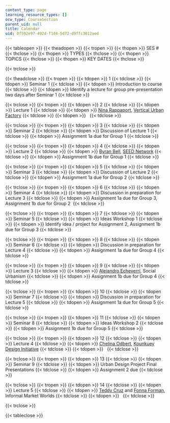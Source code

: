 ```yaml
---
content_type: page
learning_resource_types: []
ocw_type: CourseSection
parent_uid: null
title: Calendar
uid: 0f592e97-492d-f1d4-5d72-d9ffc3012aed
---
```


{{< tableopen >}}
{{< theadopen >}}
{{< tropen >}}
{{< thopen >}}
SES #
{{< thclose >}}
{{< thopen >}}
TYPES
{{< thclose >}}
{{< thopen >}}
TOPICS
{{< thclose >}}
{{< thopen >}}
KEY DATES
{{< thclose >}}

{{< trclose >}}

{{< theadclose >}}
{{< tropen >}}
{{< tdopen >}}
1
{{< tdclose >}}
{{< tdopen >}}
Seminar 1
{{< tdclose >}}
{{< tdopen >}}
Introduction to course
{{< tdclose >}}
{{< tdopen >}}
Identify a lecture for group pre-presentation two days after Seminar 1
{{< tdclose >}}

{{< trclose >}}
{{< tropen >}}
{{< tdopen >}}
2
{{< tdclose >}}
{{< tdopen >}}
Lecture 1
{{< tdclose >}}
{{< tdopen >}}
[Nina Rappaport](https://dusp.mit.edu/cdd/event/feb-8-cdd-forum-nina-rappaport-vertical-urban-factory-0), [Vertical Urban Factory](http://verticalurbanfactory.org/OVERVIEW)
{{< tdclose >}}
{{< tdopen >}}
 
{{< tdclose >}}

{{< trclose >}}
{{< tropen >}}
{{< tdopen >}}
3
{{< tdclose >}}
{{< tdopen >}}
Seminar 2
{{< tdclose >}}
{{< tdopen >}}
Discussion of Lecture 1
{{< tdclose >}}
{{< tdopen >}}
Assignment 1a due for Group 1
{{< tdclose >}}

{{< trclose >}}
{{< tropen >}}
{{< tdopen >}}
4
{{< tdclose >}}
{{< tdopen >}}
Lecture 2
{{< tdclose >}}
{{< tdopen >}}
[Byran Bell](https://dusp.mit.edu/cdd/event/cdd-forum-bryan-bell-public-interest-design-design-98), [SEED Network](http://seednetwork.org/about/)
{{< tdclose >}}
{{< tdopen >}}
Assignment 1b due for Group 1
{{< tdclose >}}

{{< trclose >}}
{{< tropen >}}
{{< tdopen >}}
5
{{< tdclose >}}
{{< tdopen >}}
Seminar 3
{{< tdclose >}}
{{< tdopen >}}
Discussion of Lecture 2
{{< tdclose >}}
{{< tdopen >}}
Assignment 1a due for Group 2
{{< tdclose >}}

{{< trclose >}}
{{< tropen >}}
{{< tdopen >}}
6
{{< tdclose >}}
{{< tdopen >}}
Seminar 4
{{< tdclose >}}
{{< tdopen >}}
Discussion in preparation for Lecture 3
{{< tdclose >}}
{{< tdopen >}}
Assignment 1a due for Group 3, Assignment 1b due for Group 2 
{{< tdclose >}}

{{< trclose >}}
{{< tropen >}}
{{< tdopen >}}
7
{{< tdclose >}}
{{< tdopen >}}
Seminar 5
{{< tdclose >}}
{{< tdopen >}}
Ideas Workshop 1
{{< tdclose >}}
{{< tdopen >}}
Identify idea / project for Assignment 2, Assignment 1b due for Group 3
{{< tdclose >}}

{{< trclose >}}
{{< tropen >}}
{{< tdopen >}}
8
{{< tdclose >}}
{{< tdopen >}}
Seminar 6
{{< tdclose >}}
{{< tdopen >}}
Discussion in preparation for Lecture 4
{{< tdclose >}}
{{< tdopen >}}
Assignment 1a due for Group 4
{{< tdclose >}}

{{< trclose >}}
{{< tropen >}}
{{< tdopen >}}
9
{{< tdclose >}}
{{< tdopen >}}
Lecture 3
{{< tdclose >}}
{{< tdopen >}}
[Alejandro Echeverri](https://dusp.mit.edu/cdd/event/cdd-forum-alejandro-echeverri-medellin-urban-narratives-emerging-contexts), Social Urbanism
{{< tdclose >}}
{{< tdopen >}}
Assignment 1b due for Group 4
{{< tdclose >}}

{{< trclose >}}
{{< tropen >}}
{{< tdopen >}}
10
{{< tdclose >}}
{{< tdopen >}}
Seminar 7
{{< tdclose >}}
{{< tdopen >}}
Discussion in preparation for Lecture 5
{{< tdclose >}}
{{< tdopen >}}
Assignment 1a due for Group 5
{{< tdclose >}}

{{< trclose >}}
{{< tropen >}}
{{< tdopen >}}
11
{{< tdclose >}}
{{< tdopen >}}
Seminar 8
{{< tdclose >}}
{{< tdopen >}}
Ideas Workshop 2
{{< tdclose >}}
{{< tdopen >}}
Assignment 1b due for Group 5
{{< tdclose >}}

{{< trclose >}}
{{< tropen >}}
{{< tdopen >}}
12
{{< tdclose >}}
{{< tdopen >}}
Lecture 4
{{< tdclose >}}
{{< tdopen >}}
[Chelina Odbert](https://dusp.mit.edu/cdd/event/cdd-forum-425-chelina-odbert-kounkuey-design-initiative), [Kounkuey Design Initiative](http://www.kounkuey.org/)
{{< tdclose >}}
{{< tdopen >}}
 
{{< tdclose >}}

{{< trclose >}}
{{< tropen >}}
{{< tdopen >}}
13
{{< tdclose >}}
{{< tdopen >}}
Seminar 9
{{< tdclose >}}
{{< tdopen >}}
Urban Design Project Final Presentations
{{< tdclose >}}
{{< tdopen >}}
Assignment 2 due
{{< tdclose >}}

{{< trclose >}}
{{< tropen >}}
{{< tdopen >}}
14
{{< tdclose >}}
{{< tdopen >}}
Lecture 5
{{< tdclose >}}
{{< tdopen >}}
[Teddy Cruz](https://visarts.ucsd.edu/people/faculty/teddy-cruz.html) and [Fonna Forman](https://polisci.ucsd.edu/people/faculty/faculty-directory/currently-active-faculty/forman-profile.html), Informal Market Worlds
{{< tdclose >}}
{{< tdopen >}}
 
{{< tdclose >}}

{{< trclose >}}

{{< tableclose >}}